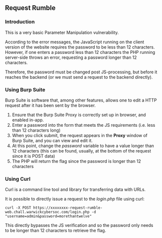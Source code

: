 ## Request Rumble

### Introduction

This is a very basic Parameter Manipulation vulnerability.

According to the error messages, the JavaScript running on the client version of the website requires the password to be less than 12 characters.
However, if one enters a password less than 12 characters the PHP running server-side throws an error, requesting a password longer than 12 characters.

Therefore, the password must be changed post JS-processing, but before it reaches the backend (or we must send a request to the backend directly).

### Using Burp Suite
Burp Suite is software that, among other features, allows one to edit a HTTP request after it has been sent by the browser.

1. Ensure that the Burp Suite Proxy is correctly set up in browser, and enabled in-app.
2. Enter a password into the form that meets the JS requirements (i.e. less than 12 characters long)
3. When you click submit, the request appears in the **Proxy** window of Burp Suite, and you can view and edit it.
4. At this point, change the *password* variable to have a value longer than 12 characters (this can be found, usually, at the bottom of the request since it is POST data)
5. The PHP will return the flag since the password is longer than 12 characters

### Using Curl
Curl is a command line tool and library for transferring data with URLs. 

It is possible to directly issue a request to the *login.php* file using curl:
```
curl -X POST https://xxxxxxxx-request-rumble-web.chall.warwickcybersoc.com/login.php -d "username=admin&password=morethantwelve"
```
This directly bypasses the JS verification and so the password only needs to be longer than 12 characters to retrieve the flag.
